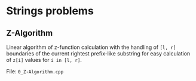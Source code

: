 # Strings problems

## Z-Algorithm

Linear algorithm of z-function calculation with the handling of `[l, r]` boundaries of the current rightest prefix-like substring for easy calculation of `z[i]` values for `i in [l, r]`.

File: `0_Z-Algorithm.cpp`
